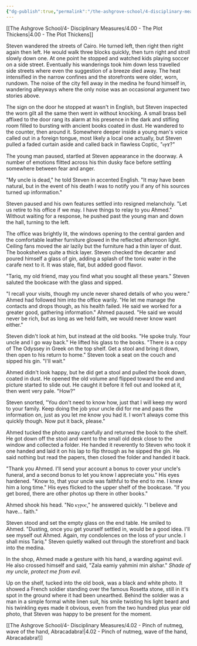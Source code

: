 ```yaml
---
{"dg-publish":true,"permalink":"/the-ashgrove-school/4-disciplinary-measures/4-01-a-death-in-the-family/"}
---
```


[[The Ashgrove School/4- Disciplinary Measures/4.00 - The Plot Thickens\|4.00 - The Plot Thickens]]

Steven wandered the streets of Cairo. He turned left, then right then right again then left. He would walk three blocks quickly, then turn right and stroll slowly down one. At one point he stopped and watched kids playing soccer on a side street. Eventually his wanderings took him down less travelled side streets where even the suggestion of a breeze died away. The heat intensified in the narrow confines and the storefronts were older, worn, rundown. The noise of the city fell away in the medina he found himself in, wandering alleyways where the only noise was an occasional argument two stories above. 

The sign on the door he stopped at wasn't in English, but Steven inspected the worn gilt all the same then went in without knocking. A small brass bell affixed to the door rang its alarm at his presence in the dark and stifling room filled to bursting with ancient books coated in dust. He wandered to the counter, then around it. Somewhere deeper inside a young man's voice called out in a foreign tongue, most likely a local one actually, but Steven pulled a faded curtain aside and called back in flawless Coptic, "ⲉⲣϫ?" 

The young man paused, startled at Steven appearance in the doorway. A number of emotions flitted across his thin dusky face before settling somewhere between fear and anger. 

"My uncle is dead," he told Steven in accented English. "It may have been natural, but in the event of his death I was to notify you if any of his sources turned up information."

Steven paused and his own features settled into resigned melancholy. "Let us retire to his office if we may. I have things to relay to you Ahmed." Without waiting for a response, he pushed past the young man and down the hall, turning to the left. 

The office was brightly lit, the windows opening to the central garden and the comfortable leather furniture glowed in the reflected afternoon light. Ceiling fans moved the air lazily but the furniture had a thin layer of dust. The bookshelves quite a thick layer. Steven checked the decanter and poured himself a glass of gin, adding a splash of the tonic water in the carafe next to it. It was stale, flat, but added good flavor. 

"Tariq, my old friend, may you find what you sought all these years." Steven saluted the bookcase with the glass and sipped. 

"I recall your visits, though my uncle never shared details of who you were." Ahmed had followed him into the office warily. "He let me manage the contacts and drops though, as his health failed. He said we worked for a greater good, gathering information." Ahmed paused. "He said we would never be rich, but as long as we held faith, we would never know want either."

Steven didn't look at him, but instead at the old books. "He spoke truly. Your uncle and I go way back." He lifted his glass to the books. "There is a copy of The Odyssey in Greek on the top shelf. Get a stool and bring it down, then open to his return to home." Steven took a seat on the couch and sipped his gin. "I'll wait."

Ahmed didn't look happy, but he did get a stool and pulled the book down, coated in dust. He opened the old volume and flipped toward the end and picture started to slide out. He caught it before it fell out and looked at it, then went very pale. "How?"

Steven snorted, "You don't need to know how, just that I will keep my word to your family. Keep doing the job your uncle did for me and pass the information on, just as you let me know you had it. I won't always come this quickly though. Now put it back, please."

Ahmed tucked the photo away carefully and returned the book to the shelf. He got down off the stool and went to the small old desk close to the window and collected a folder. He handed it reverently to Steven who took it one handed and laid it on his lap to flip through as he sipped the gin. He said nothing but read the papers, then closed the folder and handed it back. 

"Thank you Ahmed. I'll send your account a bonus to cover your uncle's funeral, and a second bonus to let you know I appreciate you." His eyes hardened. "Know to, that your uncle was faithful to the end to me. I knew him a long time." His eyes flicked to the upper shelf of the bookcase. "If you get bored, there are other photos up there in other books."

Ahmed shook his head. "No ⲕⲩⲣⲟⲥ," he answered quickly. "I believe and have... faith."

Steven stood and set the empty glass on the end table. He smiled to Ahmed. "Dusting, once you get yourself settled in, would be a good idea. I'll see myself out Ahmed. Again, my condolences on the loss of your uncle. I shall miss Tariq." Steven quietly walked out through the storefront and back into the medina. 

In the shop, Ahmed made a gesture with his hand, a warding against evil. He also crossed himself and said, "Zala eamiy yahmini min alshar." *Shade of my uncle, protect me from evil.*

Up on the shelf, tucked into the old book, was a black and white photo. It showed a French soldier standing over the famous Rosetta stone, still in it's spot in the ground where it had been unearthed.  Behind the soldier was a man in a simple formal white linen suit, his smile twisting his light beard and his twinkling eyes made it obvious, even from the two hundred plus year old photo, that Steven was happy to be present for the moment.

[[The Ashgrove School/4- Disciplinary Measures/4.02 - Pinch of nutmeg, wave of the hand, Abracadabra!\|4.02 - Pinch of nutmeg, wave of the hand, Abracadabra!]]